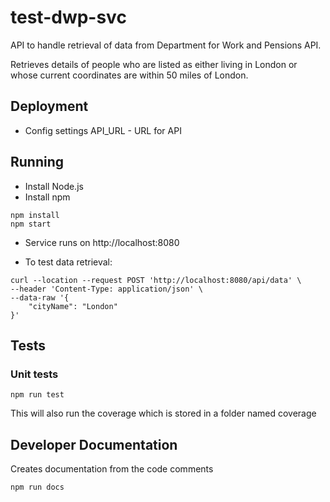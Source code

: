 # test-dwp-svc

API to handle retrieval of data from Department for Work and Pensions API.

Retrieves details of people who are listed as either living in London or whose current
coordinates are within 50 miles of London.

## Deployment
    
  - Config settings
  API_URL - URL for API  

## Running

- Install Node.js
- Install npm

```shell
npm install
npm start
```

- Service runs on http://localhost:8080

- To test data retrieval:

```shell
curl --location --request POST 'http://localhost:8080/api/data' \
--header 'Content-Type: application/json' \
--data-raw '{
	"cityName": "London"
}'
```

## Tests

### Unit tests

```shell
npm run test
```

This will also run the coverage which is stored in a folder named coverage

## Developer Documentation

Creates documentation from the code comments

```shell
npm run docs
```
